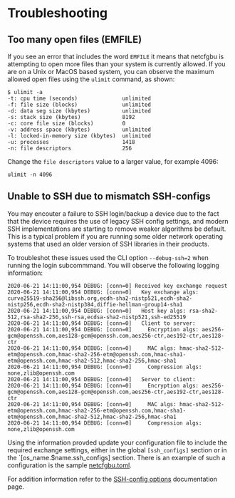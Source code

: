 # Troubleshooting

## Too many open files (EMFILE)

If you see an error that includes the word `EMFILE` it means that netcfgbu
is attempting to open more files than your system is currently allowed.  If you
are on a Unix or MacOS based system, you can observe the maximum allowed open
files using the `ulimit` command, as shown:

```shell script
$ ulimit -a
-t: cpu time (seconds)              unlimited
-f: file size (blocks)              unlimited
-d: data seg size (kbytes)          unlimited
-s: stack size (kbytes)             8192
-c: core file size (blocks)         0
-v: address space (kbytes)          unlimited
-l: locked-in-memory size (kbytes)  unlimited
-u: processes                       1418
-n: file descriptors                256
```

Change the `file descriptors` value to a larger value, for example 4096:

```shell script
ulimit -n 4096
```

## Unable to SSH due to mismatch SSH-configs

You may encouter a failure to SSH login/backup a device due to the
fact that the device requires the use of legacy SSH config settings, and modern
SSH implementations are starting to remove weaker algorithms be default.  This
is a typical problem if you are running some older network operating systems that
used an older version of SSH libraries in their products.

To troubleshot these issues used the CLI option `--debug-ssh=2` when running
the login subcommmand.  You will observe the following logging information:

```shell script
2020-06-21 14:11:00,954 DEBUG: [conn=0] Received key exchange request
2020-06-21 14:11:00,954 DEBUG: [conn=0]   Key exchange algs: curve25519-sha256@libssh.org,ecdh-sha2-nistp521,ecdh-sha2-nistp256,ecdh-sha2-nistp384,diffie-hellman-group14-sha1
2020-06-21 14:11:00,954 DEBUG: [conn=0]   Host key algs: rsa-sha2-512,rsa-sha2-256,ssh-rsa,ecdsa-sha2-nistp521,ssh-ed25519
2020-06-21 14:11:00,954 DEBUG: [conn=0]   Client to server:
2020-06-21 14:11:00,954 DEBUG: [conn=0]     Encryption algs: aes256-gcm@openssh.com,aes128-gcm@openssh.com,aes256-ctr,aes192-ctr,aes128-ctr
2020-06-21 14:11:00,954 DEBUG: [conn=0]     MAC algs: hmac-sha2-512-etm@openssh.com,hmac-sha2-256-etm@openssh.com,hmac-sha1-etm@openssh.com,hmac-sha2-512,hmac-sha2-256,hmac-sha1
2020-06-21 14:11:00,954 DEBUG: [conn=0]     Compression algs: none,zlib@openssh.com
2020-06-21 14:11:00,954 DEBUG: [conn=0]   Server to client:
2020-06-21 14:11:00,954 DEBUG: [conn=0]     Encryption algs: aes256-gcm@openssh.com,aes128-gcm@openssh.com,aes256-ctr,aes192-ctr,aes128-ctr
2020-06-21 14:11:00,954 DEBUG: [conn=0]     MAC algs: hmac-sha2-512-etm@openssh.com,hmac-sha2-256-etm@openssh.com,hmac-sha1-etm@openssh.com,hmac-sha2-512,hmac-sha2-256,hmac-sha1
2020-06-21 14:11:00,954 DEBUG: [conn=0]     Compression algs: none,zlib@openssh.com
```

Using the information provded update your configuration file to include the required
exchange settings, either in the global `[ssh_configs]` section or in the `[os_name.$name.ssh_configs] section.
There is an example of such a configuration is the sample [netcfgbu.toml](../netcfgbu.toml).

For addition information refer to the [SSH-config options](config-ssh-options.md) documentation page.
